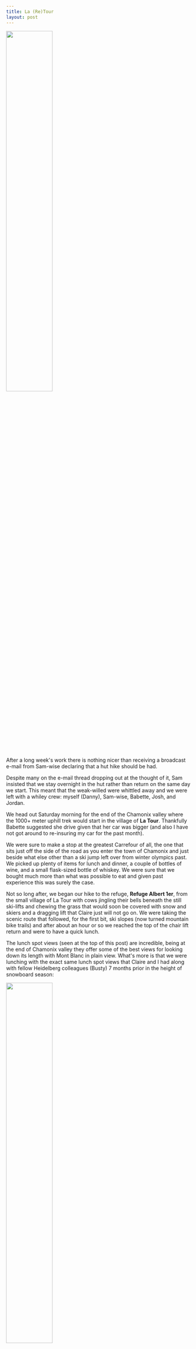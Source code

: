 ```yaml
---
title: La (Re)Tour
layout: post
---
```


<img src="{{ site.baseurl }}/images/beautiful_lunch_reprise.jpg" height="50%" width="50%">

After a long week's work there is nothing nicer than receiving a broadcast e-mail from Sam-wise
declaring that a hut hike should be had.

Despite many on the e-mail thread dropping out at the thought of it,
Sam insisted that we stay overnight in the hut rather than return on the same day we
start. This meant that the weak-willed were whittled away and we were left with a
whiley crew: myself (Danny), Sam-wise, Babette, Josh, and Jordan.  

We head out Saturday morning for the end of the Chamonix valley where the 1000+ meter
uphill trek would start in the village of <b>La Tour</b>. Thankfully Babette suggested
she drive given that her car was bigger (and also I have not got around to re-insuring
my car for the past month).

We were sure to make a stop
at the greatest Carrefour of all, the one that sits just off the side of the road
as you enter the town of Chamonix and just beside what else other than a ski jump
left over from winter olympics past. We picked up plenty of items for lunch and dinner,
a couple of bottles of wine, and a small flask-sized bottle of whiskey. We were sure
that we bought much more than what was possible to eat and given past experience this was
surely the case.

Not so long after, we began our hike to the refuge, <b>Refuge Albert 1er</b>, from the
small village of La Tour with cows jingling their bells beneath the still ski-lifts
and chewing the grass that would soon be covered with snow and skiers and a dragging
lift that <it>Claire just will not go on</it>. We were taking the scenic route
that followed, for the first bit, ski slopes (now turned mountain bike trails)
and after about an hour or so we reached the top of the chair lift return and
were to have a quick lunch.

The lunch spot views (seen at the top of this post) are incredible, being at the
end of Chamonix valley they offer some of the best views for looking down its
length with Mont Blanc in plain view. What's more is that we were lunching
with the exact same lunch spot views that Claire and I had along with fellow Heidelberg
colleagues (Busty) 7 months prior in the height of snowboard season:

<img src="{{ site.baseurl }}/images/beautiful_lunch_principio.jpg" height="50%" width="50%">

Needless to say the dual-views made this an even more pleasant hike to be had. 

For lunch: a sandwich of <b>bresaola</b> slices, one of my new favorite cheeses, brought
by Babette, <b>appenzeller</b>, <b>raisins/cranberries</b> from my trail-mix bag,
a few potato <b>chips</b> mainly for the crunch, all between <b>poppy-seed baguette</b>. Enjoyed
on the side with some 90% Lindt (Carrefour was out of the real stuff) and
a dash of the William peel whiskey for the warmth as the cold winds were picking up now
that we were higher up in this valley's end.

A few hours later and we made it to the winter room of the refuge. One of the nicest
winter rooms I've seen so far, complete with two floors with the second composed of
two rooms of beds, enough wood-stock for a year,
a furnace for melting snow into water and drying socks & boots, and a signatory book
to make sure the hut owners know who they have to go dig out of the ice the next
time they're there.

After going
out on the Glacier du Tour to collect more water we came back to the hut
where other climbers had begun to gather for the evening. Sam-wise, the fire-boss, started a fire in the
furnace and soon after as the hut began to warm and evening to set we started dinner while
the other climbers made their out-and-backs in the dark with their headlamps down to the
glacier collecing snow to melt for water.

We had pasta (torti) boiled up in Sam's jet-boil topped with a sauce of tuna, sliced
carrot, sliced red bell pepper, and pesto sauce along with some wine (the first bottle
would soon become the candle-stick holder for Babette's candle). As if we had not eaten
enough, we broke out the entire chicken (rotisserie) that we bought (and carried up
a mountain) and began to cut it up and devour. The other 8 or so people in the hut,
all preparing for treacherous ice-climbs further up the mountain in the early hours
of the morning, were surely jealous (or disgusted/confused?) at our carefree dinner, card game playing,
and merriment.

6/6 for going to huts and being the only group not climbing further up the mountain. Maybe
one of these days that will change, but it's pretty good times as it is I'd say.

<img src="{{ site.baseurl }}/images/we_brought_a_chicken.jpg" height="50%" width="50%">
